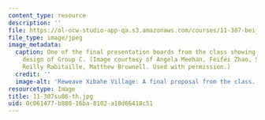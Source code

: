 ```yaml
---
content_type: resource
description: ''
file: https://ol-ocw-studio-app-qa.s3.amazonaws.com/courses/11-307-beijing-urban-design-studio-summer-2006/0c061477b88016ba8102a18d66418c51_11-307su06-th.jpg
file_type: image/jpeg
image_metadata:
  caption: One of the final presentation boards from the class showing the proposed
    design of Group C. (Image courtesy of Angela Meehan, Feifei Zhao, Shilpa Mehta,
    Reilly Rabitaille, Matthew Brownell. Used with permission.)
  credit: ''
  image-alt: 'Reweave Xibahe Village: A final proposal from the class.'
resourcetype: Image
title: 11-307su06-th.jpg
uid: 0c061477-b880-16ba-8102-a18d66418c51
---
```

